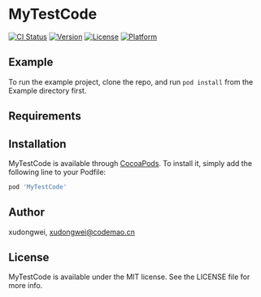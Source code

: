 # MyTestCode

[![CI Status](https://img.shields.io/travis/xudongwei/MyTestCode.svg?style=flat)](https://travis-ci.org/xudongwei/MyTestCode)
[![Version](https://img.shields.io/cocoapods/v/MyTestCode.svg?style=flat)](https://cocoapods.org/pods/MyTestCode)
[![License](https://img.shields.io/cocoapods/l/MyTestCode.svg?style=flat)](https://cocoapods.org/pods/MyTestCode)
[![Platform](https://img.shields.io/cocoapods/p/MyTestCode.svg?style=flat)](https://cocoapods.org/pods/MyTestCode)

## Example

To run the example project, clone the repo, and run `pod install` from the Example directory first.

## Requirements

## Installation

MyTestCode is available through [CocoaPods](https://cocoapods.org). To install
it, simply add the following line to your Podfile:

```ruby
pod 'MyTestCode'
```

## Author

xudongwei, xudongwei@codemao.cn

## License

MyTestCode is available under the MIT license. See the LICENSE file for more info.

